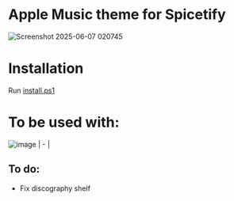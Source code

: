 # Apple Music theme for Spicetify


![Screenshot 2025-06-07 020745](https://github.com/user-attachments/assets/bcecf0ad-1009-4288-9e48-7fa685ccefe5)



# Installation

  Run [install.ps1](https://github.com/thrway237/apple-music-spicetify/blob/main/install.ps1)



# To be used with:

![image](https://github.com/user-attachments/assets/82cd3960-9401-4cc5-9cab-e68590e3ef75)
| - |


## To do:

- Fix discography shelf
